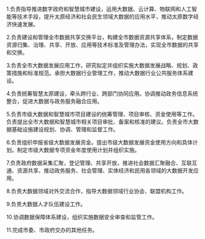 1.负责指导推进数字政府和智慧城市建设，运用大数据、云计算、物联网和人工智能等技术手段，提升太原经济和社会民生领域大数据的应用水平，推动太原数字经济快速发展。

2.负责建设和管理全市数据共享交换平台，构建全市数据资源共享体系，制定数据资源归集、治理、共享、开放、应用等技术标准及管理办法，实现全市数据的共享和交换。

3.负责全市大数据发展应用工作，研究拟定并组织实施大数据发展战略、规划、政策措施和标准规范。承担大数据行业管理工作，推动大数据行业公共服务体系建设。

4.负责统筹智慧太原建设，牵头跨行业、跨部门协同应用。协调推动政务信息系统整合，促进大数据与政务服务融合应用。

5.负责市级大数据和智慧城市项目建设的统筹管理、项目审核、资金使用等工作。负责提出全市大数据和智慧城市相关项目审批、备案和核准的建议。负责全市大数据基础设施建设规划、协调、管理和监督工作。

6.负责组织申报省级大数据发展资金。提出市级大数据发展资金使用方向和具体计划。制定市级大数据专项资金年度使用计划并组织实施。

7.负责政府数据采集汇聚，登记管理、共享开放，推进社会数据汇聚融合、互联互通、资源共享、推动政务服务、社会管理、实体经济和民用各领域的大数据开发应用。

8.负责大数据领域对外交流合作，指导大数据领域行业协会、联盟机构工作。

9.负责大数据人才队伍建设工作。

10.协调数据保障体系建设，组织实施数据安全审查和监管工作。

11.完成市委、市政府交办的其他任务。